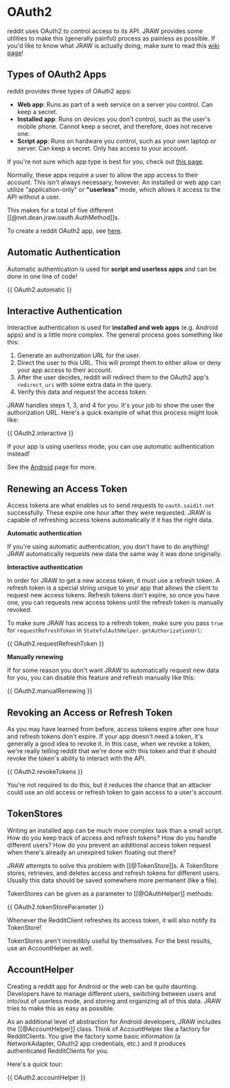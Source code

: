 # OAuth2

reddit uses OAuth2 to control access to its API. JRAW provides some utilities to make this (generally painful) process as painless as possible. If you'd like to know what JRAW is actually doing, make sure to read this [wiki page](https://github.com/reddit/reddit/wiki/OAuth2)!

## Types of OAuth2 Apps

reddit provides three types of OAuth2 apps:

 - **Web app**: Runs as part of a web service on a server you control. Can keep a secret.
 - **Installed app**: Runs on devices you don't control, such as the user's mobile phone. Cannot keep a secret, and therefore, does not receive one.
 - **Script app**: Runs on hardware you control, such as your own laptop or server. Can keep a secret. Only has access to your account.

If you're not sure which app type is best for you, check out [this page](https://github.com/reddit/reddit/wiki/oauth2-app-types).

Normally, these apps require a user to allow the app access to their account. This isn't always necessary, however. An installed or web app can utilize "application-only" or **"userless"** mode, which allows it access to the API without a user.

This makes for a total of five different [[@net.dean.jraw.oauth.AuthMethod]]s.

To create a reddit OAuth2 app, see [here](https://www.saidit.net/prefs/apps).

## Automatic Authentication

Automatic authentication is used for **script and userless apps** and can be done in one line of code!

{{ OAuth2.automatic }}

## Interactive Authentication

Interactive authentication is used for **installed and web apps** (e.g. Android apps) and is a little more complex. The general process goes something like this:

 1. Generate an authorization URL for the user.
 2. Direct the user to this URL. This will prompt them to either allow or deny your app access to their account.
 3. After the user decides, reddit will redirect them to the OAuth2 app's `redirect_uri` with some extra data in the query.
 4. Verify this data and request the access token.

JRAW handles steps 1, 3, and 4 for you. It's your job to show the user the authorization URL. Here's a quick example of what this process might look like:

{{ OAuth2.interactive }}

If your app is using userless mode, you can use automatic authentication instead!

See the [Android](android.md) page for more.

## Renewing an Access Token

Access tokens are what enables us to send requests to `oauth.saidit.net` successfully. These expire one hour after they were requested. JRAW is capable of refreshing access tokens automatically if it has the right data.

**Automatic authentication**

If you're using automatic authentication, you don't have to do anything! JRAW automatically requests new data the same way it was done originally.

**Interactive authentication**

In order for JRAW to get a new access token, it must use a refresh token. A refresh token is a special string unique to your app that allows the client to request new access tokens. Refresh tokens don't expire, so once you have one, you can requests new access tokens until the refresh token is manually revoked.

To make sure JRAW has access to a refresh token, make sure you pass `true` for `requestRefreshToken` in `StatefulAuthHelper.getAuthorizationUrl`:

{{ OAuth2.requestRefreshToken }}

**Manually renewing**

If for some reason you don't want JRAW to automatically request new data for you, you can disable this feature and refresh manually like this:

{{ OAuth2.manualRenewing }}

## Revoking an Access or Refresh Token

As you may have learned from before, access tokens expire after one hour and refresh tokens don't expire. If your app doesn't need a token, it's generally a good idea to revoke it. In this case, when we revoke a token, we're really telling reddit that we're done with this token and that it should revoke the token's ability to interact with the API.

{{ OAuth2.revokeTokens }}

You're not required to do this, but it reduces the chance that an attacker could use an old access or refresh token to gain access to a user's account.

## TokenStores

Writing an installed app can be much more complex task than a small script. How do you keep track of access and refresh tokens? How do you handle different users? How do you prevent an additional access token request when there's already an unexpired token floating out there?

JRAW attempts to solve this problem with [[@TokenStore]]s. A TokenStore stores, retrieves, and deletes access and refresh tokens for different users. Usually this data should be saved somewhere more permanent (like a file).

TokenStores can be given as a parameter to [[@OAuthHelper]] methods:

{{ OAuth2.tokenStoreParameter }}

Whenever the RedditClient refreshes its access token, it will also notify its TokenStore!

TokenStores aren't incredibly useful by themselves. For the best results, use an AccountHelper as well.

## AccountHelper

Creating a reddit app for Android or the web can be quite daunting. Developers have to manage different users, switching between users and into/out of userless mode, and storing and organizing all of this data. JRAW tries to make this as easy as possible.

As an additional level of abstraction for Android developers, JRAW includes the [[@AccountHelper]] class. Think of AccountHelper like a factory for RedditClients. You give the factory some basic information (a NetworkAdapter, OAuth2 app credentials, etc.) and it produces authenticated RedditClients for you.

Here's a quick tour:

{{ OAuth2.accountHelper }}
